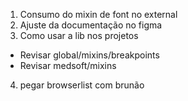 1. Consumo do mixin de font no external
2. Ajuste da documentação no figma
3. Como usar a lib nos projetos

- Revisar global/mixins/breakpoints
- Revisar medsoft/mixins

4. pegar browserlist com brunão
